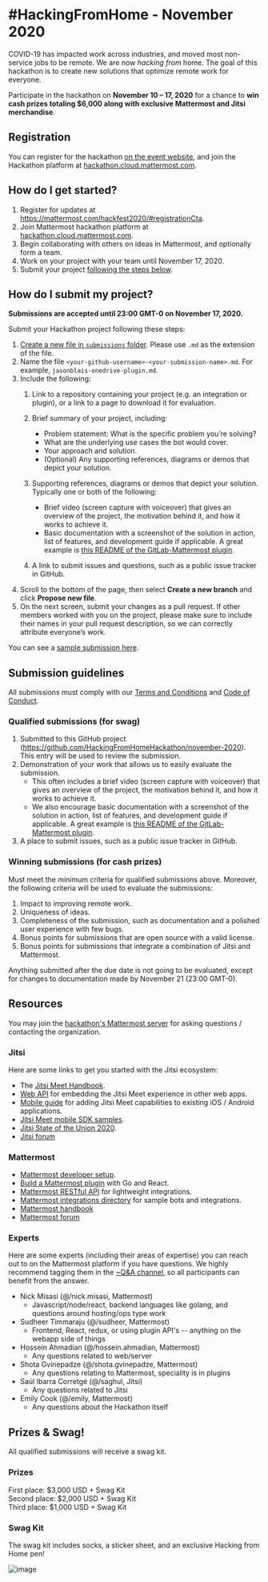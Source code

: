 # #HackingFromHome - November 2020

COVID-19 has impacted work across industries, and moved most non-service jobs to be remote. We are now *hacking from* home. The goal of this hackathon is to create new solutions that optimize remote work for everyone.

Participate in the hackathon on **November 10 – 17, 2020** for a chance to **win cash prizes totaling $6,000 along with exclusive Mattermost and Jitsi merchandise**.

## Registration

You can register for the hackathon [on the event website](https://mattermost.com/hackfest2020/#registrationCta), and join the Hackathon platform at [hackathon.cloud.mattermost.com](https://hackathon.cloud.mattermost.com/).

## How do I get started?

1. Register for updates at https://mattermost.com/hackfest2020/#registrationCta.
2. Join Mattermost hackathon platform at [hackathon.cloud.mattermost.com](https://hackathon.cloud.mattermost.com/).
3. Begin collaborating with others on ideas in Mattermost, and optionally form a team.
4. Work on your project with your team until November 17, 2020.
5. Submit your project [following the steps below](#how-do-i-submit-my-project).

## How do I submit my project?

**Submissions are accepted until 23:00 GMT-0 on November 17, 2020.**

Submit your Hackathon project following these steps:
1. [Create a new file in `submissions` folder](https://github.com/HackingFromHomeHackathon/november-2020/new/master/submissions). Please use `.md` as the extension of the file.
2. Name the file `<your-github-username>-<your-submission-name>.md`. For example, `jasonblais-onedrive-plugin.md`.
3. Include the following: 
   1. Link to a repository containing your project (e.g. an integration or plugin), or a link to a page to download it for evaluation.

   2. Brief summary of your project, including:
     
      - Problem statement: What is the specific problem you’re solving?
      - What are the underlying use cases the bot would cover.
      - Your approach and solution.
      - (Optional) Any supporting references, diagrams or demos that depict your solution.

   3. Supporting references, diagrams or demos that depict your solution. Typically one or both of the following:
      - Brief video (screen capture with voiceover) that gives an overview of the project, the motivation behind it, and how it works to achieve it.
      - Basic documentation with a screenshot of the solution in action, list of features, and development guide if applicable. A great example is [this README of the GitLab-Mattermost plugin](https://github.com/mattermost/mattermost-plugin-gitlab/blob/master/README.md).

   4. A link to submit issues and questions, such as a public issue tracker in GitHub.
4. Scroll to the bottom of the page, then select **Create a new branch** and click **Propose new file**.
5. On the next screen, submit your changes as a pull request. If other members worked with you on the project, please make sure to include their names in your pull request description, so we can correctly attribute everyone’s work.

You can see a [sample submission here](https://github.com/mattermost/mattermost-hackathon-nov2019/pull/1).

## Submission guidelines 

All submissions must comply with our [Terms and Conditions](https://mattermost.com/hackathon-terms-of-service/) and [Code of Conduct](https://handbook.mattermost.com/contributors/contributors/contribution-guidelines#contributor-covenant-code-of-conduct).

### Qualified submissions (for swag)

1. Submitted to this GitHub project (https://github.com/HackingFromHomeHackathon/november-2020). This entry will be used to review the submission.
2. Demonstration of your work that allows us to easily evaluate the submission.
   - This often includes a brief video (screen capture with voiceover) that gives an overview of the project, the motivation behind it, and how it works to achieve it.
   - We also encourage basic documentation with a screenshot of the solution in action, list of features, and development guide if applicable. A great example is [this README of the GitLab-Mattermost plugin](https://github.com/mattermost/mattermost-plugin-gitlab/blob/master/README.md).
3. A place to submit issues, such as a public issue tracker in GitHub.

### Winning submissions (for cash prizes)

Must meet the minimum criteria for qualified submissions above. Moreover, the following criteria will be used to evaluate the submissions:

1. Impact to improving remote work.
2. Uniqueness of ideas.
3. Completeness of the submission, such as documentation and a polished user experience with few bugs.
4. Bonus points for submissions that are open source with a valid license.
5. Bonus points for submissions that integrate a combination of Jitsi and Mattermost.

Anything submitted after the due date is not going to be evaluated, except for changes to documentation made by November 21 (23:00 GMT-0).

## Resources
 
You may join the [hackathon's Mattermost server](https://hackathon.cloud.mattermost.com/) for asking questions / contacting the organization. 
 
### Jitsi
 
Here are some links to get you started with the Jitsi ecosystem:
 
* The [Jitsi Meet Handbook](https://jitsi.github.io/handbook/).
* [Web API](https://jitsi.github.io/handbook/docs/dev-guide/dev-guide-web) for embedding the Jitsi Meet experience in other web apps.
* [Mobile guide](https://jitsi.github.io/handbook/docs/dev-guide/dev-guide-mobile) for adding Jitsi Meet capabilities to existing iOS / Android applications.
* [Jitsi Meet mobile SDK samples](https://github.com/jitsi/jitsi-meet-sdk-samples).
* [Jitsi State of the Union 2020](https://www.youtube.com/watch?v=nHH3WLytuTk).
* [Jitsi forum](https://community.jitsi.org/)
 
### Mattermost
 
* [Mattermost developer setup](https://developers.mattermost.com/contribute/server/developer-setup/).
* [Build a Mattermost plugin](https://developers.mattermost.com/extend/plugins/) with Go and React.
* [Mattermost RESTful API](https://api.mattermost.com/) for lightweight integrations.
* [Mattermost integrations directory](https://integrations.mattermost.com/) for sample bots and integrations.
* [Mattermost handbook](https://handbook.mattermost.com/)
* [Mattermost forum](https://forum.mattermost.org/)
 
### Experts

Here are some experts (including their areas of expertise) you can reach out to on the Mattermost platform if you have questions. We highly recommend tagging them in the [~Q&A channel](https://hackathon.cloud.mattermost.com/main/channels/qa), so all participants can benefit from the answer.
 * Nick Misasi (@/nick.misasi, Mattermost)
    * Javascript/node/react, backend languages like golang, and questions around hosting/ops type work
 * Sudheer Timmaraju (@/sudheer, Mattermost)
    * Frontend, React, redux, or using plugin API's -- anything on the webapp side of things
 * Hossein Ahmadian (@/hossein.ahmadian, Mattermost)
    * Any questions related to web/server
 * Shota Gvinepadze (@/shota.gvinepadze, Mattermost)
    * Any questions relating to Mattermost, speciality is in plugins
 * Saúl Ibarra Corretgé (@/saghul, Jitsi)
    * Any questions related to Jitsi
 * Emily Cook (@/emily, Mattermost)
    * Any questions about the Hackathon itself
 
## Prizes & Swag!

All qualified submissions will receive a swag kit.

### Prizes

First place: $3,000 USD + Swag Kit  
Second place: $2,000 USD + Swag Kit  
Third place: $1,000 USD + Swag Kit  

### Swag Kit

The swag kit includes socks, a sticker sheet, and an exclusive Hacking from Home pen!

![image](https://user-images.githubusercontent.com/13119842/99966165-ea3fe400-2d63-11eb-8876-f3d097f0ee84.png)
